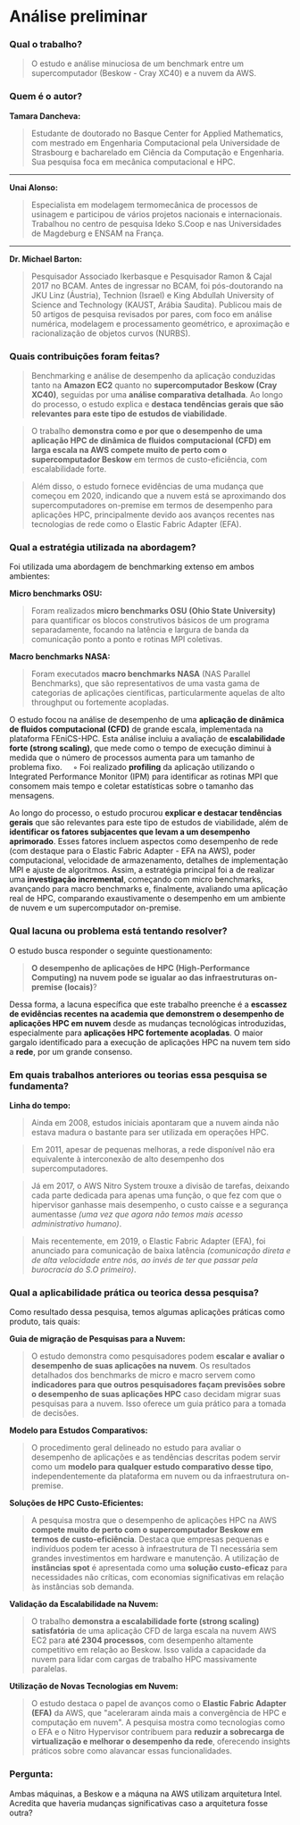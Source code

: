 # Análise preliminar

### Qual o trabalho?

> O estudo e análise minuciosa de um benchmark entre um supercomputador (Beskow - Cray XC40) e a nuvem da AWS.

### Quem é o autor?

**Tamara Dancheva:**

> Estudante de doutorado no Basque Center for Applied Mathematics, com mestrado em Engenharia Computacional pela Universidade de Strasbourg e bacharelado em Ciência da Computação e Engenharia. Sua pesquisa foca em mecânica computacional e HPC.

******

**Unai Alonso:**

> Especialista em modelagem termomecânica de processos de usinagem e participou de vários projetos nacionais e internacionais. Trabalhou no centro de pesquisa Ideko S.Coop e nas Universidades de Magdeburg e ENSAM na França.

****

**Dr. Michael Barton:**

> Pesquisador Associado Ikerbasque e Pesquisador Ramon & Cajal 2017 no BCAM. Antes de ingressar no BCAM, foi pós-doutorando na JKU Linz (Áustria), Technion (Israel) e King Abdullah University of Science and Technology (KAUST, Arábia Saudita). Publicou mais de 50 artigos de pesquisa revisados por pares, com foco em análise numérica, modelagem e processamento geométrico, e aproximação e racionalização de objetos curvos (NURBS).

### Quais contribuições foram feitas?

> Benchmarking e análise de desempenho da aplicação conduzidas tanto na **Amazon EC2** quanto no **supercomputador Beskow (Cray XC40)**, seguidas por uma **análise comparativa detalhada**. Ao longo do processo, o estudo explica e **destaca tendências gerais que são relevantes para este tipo de estudos de viabilidade**.

> O trabalho **demonstra como e por que o desempenho de uma aplicação HPC de dinâmica de fluidos computacional (CFD) em larga escala na AWS compete muito de perto com o supercomputador Beskow** em termos de custo-eficiência, com escalabilidade forte.

> Além disso, o estudo fornece evidências de uma mudança que começou em 2020, indicando que a nuvem está se aproximando dos supercomputadores on-premise em termos de desempenho para aplicações HPC, principalmente devido aos avanços recentes nas tecnologias de rede como o Elastic Fabric Adapter (EFA).
### Qual a estratégia utilizada na abordagem?

Foi utilizada uma abordagem de benchmarking extenso em ambos ambientes:

**Micro benchmarks OSU:**

> Foram realizados **micro benchmarks OSU (Ohio State University)** para quantificar os blocos construtivos básicos de um programa separadamente, focando na latência e largura de banda da comunicação ponto a ponto e rotinas MPI coletivas.

**Macro benchmarks NASA:**

> Foram executados **macro benchmarks NASA** (NAS Parallel Benchmarks), que são representativos de uma vasta gama de categorias de aplicações científicas, particularmente aquelas de alto throughput ou fortemente acopladas.

O estudo focou na análise de desempenho de uma **aplicação de dinâmica de fluidos computacional (CFD)** de grande escala, implementada na plataforma FEniCS-HPC. Esta análise incluiu a avaliação de **escalabilidade forte (strong scaling)**, que mede como o tempo de execução diminui à medida que o número de processos aumenta para um tamanho de problema fixo.     ◦ Foi realizado **profiling** da aplicação utilizando o Integrated Performance Monitor (IPM) para identificar as rotinas MPI que consomem mais tempo e coletar estatísticas sobre o tamanho das mensagens.

Ao longo do processo, o estudo procurou **explicar e destacar tendências gerais** que são relevantes para este tipo de estudos de viabilidade, além de **identificar os fatores subjacentes que levam a um desempenho aprimorado**. Esses fatores incluem aspectos como desempenho de rede (com destaque para o Elastic Fabric Adapter - EFA na AWS), poder computacional, velocidade de armazenamento, detalhes de implementação MPI e ajuste de algoritmos. Assim, a estratégia principal foi a de realizar uma **investigação incremental**, começando com micro benchmarks, avançando para macro benchmarks e, finalmente, avaliando uma aplicação real de HPC, comparando exaustivamente o desempenho em um ambiente de nuvem e um supercomputador on-premise.
### Qual lacuna ou problema está tentando resolver?

O estudo busca responder o seguinte questionamento: 

> **O desempenho de aplicações de HPC (High-Performance Computing) na nuvem pode se igualar ao das infraestruturas on-premise (locais)**?

Dessa forma, a lacuna específica que este trabalho preenche é a **escassez de evidências recentes na academia que demonstrem o desempenho de aplicações HPC em nuvem** desde as mudanças tecnológicas introduzidas, especialmente para **aplicações HPC fortemente acopladas**. O maior gargalo identificado para a execução de aplicações HPC na nuvem tem sido a **rede**, por um grande consenso.
### Em quais trabalhos anteriores ou teorias essa pesquisa se fundamenta?

**Linha do tempo:** 

> Ainda em 2008, estudos iniciais apontaram que a nuvem ainda não estava madura o bastante para ser utilizada em operações HPC. 

> Em 2011, apesar de pequenas melhoras, a rede disponível não era equivalente à interconexão de alto desempenho dos supercomputadores.

> Já em 2017, o AWS Nitro System trouxe a divisão de tarefas, deixando cada parte dedicada para apenas uma função, o que fez com que o hipervisor ganhasse mais desempenho, o custo caísse e a segurança aumentasse *(uma vez que agora não temos mais acesso administrativo humano)*. 

> Mais recentemente, em 2019, o Elastic Fabric Adapter (EFA), foi anunciado para comunicação de baixa latência *(comunicação direta e de alta velocidade entre nós, ao invés de ter que passar pela burocracia do S.O primeiro)*.
### Qual a aplicabilidade prática ou teorica dessa pesquisa?

Como resultado dessa pesquisa, temos algumas aplicações práticas como produto, tais quais:

**Guia de migração de Pesquisas para a Nuvem:**

> O estudo demonstra como pesquisadores podem **escalar e avaliar o desempenho de suas aplicações na nuvem**. Os resultados detalhados dos benchmarks de micro e macro servem como **indicadores para que outros pesquisadores façam previsões sobre o desempenho de suas aplicações HPC** caso decidam migrar suas pesquisas para a nuvem. Isso oferece um guia prático para a tomada de decisões.

**Modelo para Estudos Comparativos:**

> O procedimento geral delineado no estudo para avaliar o desempenho de aplicações e as tendências descritas podem servir como um **modelo para qualquer estudo comparativo desse tipo**, independentemente da plataforma em nuvem ou da infraestrutura on-premise.

**Soluções de HPC Custo-Eficientes:**

> A pesquisa mostra que o desempenho de aplicações HPC na AWS **compete muito de perto com o supercomputador Beskow em termos de custo-eficiência**. Destaca que empresas pequenas e indivíduos podem ter acesso à infraestrutura de TI necessária sem grandes investimentos em hardware e manutenção. A utilização de **instâncias spot** é apresentada como uma **solução custo-eficaz** para necessidades não críticas, com economias significativas em relação às instâncias sob demanda.

**Validação da Escalabilidade na Nuvem:**

> O trabalho **demonstra a escalabilidade forte (strong scaling) satisfatória** de uma aplicação CFD de larga escala na nuvem AWS EC2 para **até 2304 processos**, com desempenho altamente competitivo em relação ao Beskow. Isso valida a capacidade da nuvem para lidar com cargas de trabalho HPC massivamente paralelas.

**Utilização de Novas Tecnologias em Nuvem:**

> O estudo destaca o papel de avanços como o **Elastic Fabric Adapter (EFA)** da AWS, que "aceleraram ainda mais a convergência de HPC e computação em nuvem". A pesquisa mostra como tecnologias como o EFA e o Nitro Hypervisor contribuem para **reduzir a sobrecarga de virtualização e melhorar o desempenho da rede**, oferecendo insights práticos sobre como alavancar essas funcionalidades.


### Pergunta:

Ambas máquinas, a Beskow e a máquna na AWS utilizam arquitetura Intel. Acredita que haveria mudanças significativas caso a arquitetura fosse outra?